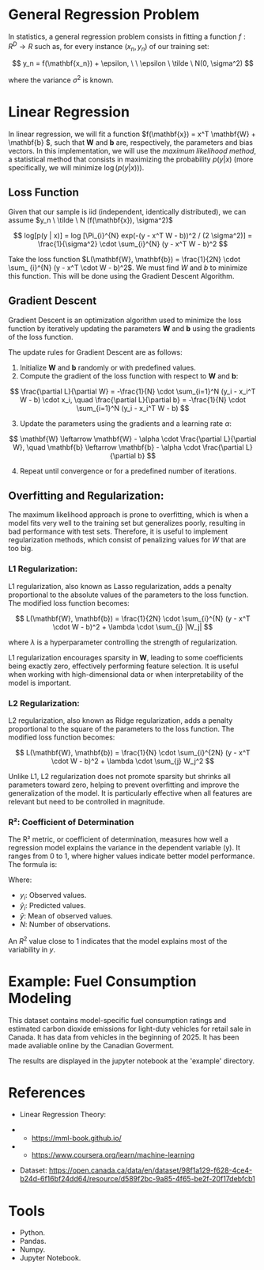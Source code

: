 # General Regression Problem
In statistics, a general regression problem consists in fitting a function $f: R^D \to R$ such as, for every instance $(x_n, y_n)$ of our training set:

$$
y_n = f(\mathbf{x_n}) + \epsilon, \ \ \epsilon \ \tilde \ N(0, \sigma^2)
$$

where the variance $\sigma^2$ is known.

# Linear Regression
In linear regression, we will fit a function $f(\mathbf{x}) = x^T \mathbf{W} + \mathbf{b} $, such that $\mathbf{W}$ and $\mathbf{b}$ are, respectively, the parameters and bias vectors. In this implementation, we will use the *maximum likelihood method*, a statistical method that consists in maximizing the probability $p(y | x)$ (more specifically, we will minimize $\log(p(y|x)))$.

## Loss Function
Given that our sample is iid (independent, identically distributed), we can assume $y_n \ \tilde \ N (f(\mathbf{x}), \sigma^2)$

$$
log[p(y | x)] = log [\Pi_{i}^{N} exp(-(y - x^T W - b))^2 / (2 \sigma^2)] = \frac{1}{\sigma^2} \cdot \sum_{i}^{N} (y - x^T W - b)^2
$$

Take the loss function $L(\mathbf{W}, \mathbf{b}) = \frac{1}{2N} \cdot \sum_ {i}^{N} (y - x^T \cdot W - b)^2$. We must find $W$ and $b$ to minimize this function. This will be done using the Gradient Descent Algorithm.

## Gradient Descent
Gradient Descent is an optimization algorithm used to minimize the loss function by iteratively updating the parameters $\mathbf{W}$ and $\mathbf{b}$ using the gradients of the loss function.

The update rules for Gradient Descent are as follows:

1. Initialize $\mathbf{W}$ and $\mathbf{b}$ randomly or with predefined values.
2. Compute the gradient of the loss function with respect to $\mathbf{W}$ and $\mathbf{b}$:

$$
\frac{\partial L}{\partial W} = -\frac{1}{N} \cdot \sum_{i=1}^N (y_i - x_i^T W - b) \cdot x_i, \quad \frac{\partial L}{\partial b} = -\frac{1}{N} \cdot \sum_{i=1}^N (y_i - x_i^T W - b)
$$

3. Update the parameters using the gradients and a learning rate $\alpha$:

$$
\mathbf{W} \leftarrow \mathbf{W} - \alpha \cdot \frac{\partial L}{\partial W}, \quad \mathbf{b} \leftarrow \mathbf{b} - \alpha \cdot \frac{\partial L}{\partial b}
$$

4. Repeat until convergence or for a predefined number of iterations.

## Overfitting and Regularization:
The maximum likelihood approach is prone to overfitting, which is when a model fits very well to the training set but generalizes poorly, resulting in bad performance with test sets. Therefore, it is useful to implement regularization methods, which consist of penalizing values for $W$ that are too big.

### L1 Regularization:
L1 regularization, also known as Lasso regularization, adds a penalty proportional to the absolute values of the parameters to the loss function. The modified loss function becomes:

$$
L(\mathbf{W}, \mathbf{b}) = \frac{1}{2N} \cdot \sum_{i}^{N} (y - x^T \cdot W - b)^2 + \lambda \cdot \sum_{j} |W_j|
$$

where $\lambda$ is a hyperparameter controlling the strength of regularization.

L1 regularization encourages sparsity in $\mathbf{W}$, leading to some coefficients being exactly zero, effectively performing feature selection. It is useful when working with high-dimensional data or when interpretability of the model is important.

### L2 Regularization:
L2 regularization, also known as Ridge regularization, adds a penalty proportional to the square of the parameters to the loss function. The modified loss function becomes:


$$
L(\mathbf{W}, \mathbf{b}) = \frac{1}{N} \cdot \sum_{i}^{2N} (y - x^T \cdot W - b)^2 + \lambda \cdot \sum_{j} W_j^2
$$

Unlike L1, L2 regularization does not promote sparsity but shrinks all parameters toward zero, helping to prevent overfitting and improve the generalization of the model. It is particularly effective when all features are relevant but need to be controlled in magnitude.


### R²: Coefficient of Determination

The R² metric, or coefficient of determination, measures how well a regression model explains the variance in the dependent variable (y). It ranges from 0 to 1, where higher values indicate better model performance. The formula is:

Where:
- $y_i$: Observed values.
- $\hat{y}_i$: Predicted values.
- $\bar{y}$: Mean of observed values.
- $N$: Number of observations.

An $R^2$ value close to 1 indicates that the model explains most of the variability in $y$.



# Example: Fuel Consumption Modeling
This dataset contains model-specific fuel consumption ratings and estimated carbon dioxide emissions for light-duty vehicles for retail sale in Canada. It has data from vehicles in the beginning of 2025. It has been made avaliable online by the Canadian Goverment.

The results are displayed in the jupyter notebook at the 'example' directory.


# References
- Linear Regression Theory: 
- - https://mml-book.github.io/
- - https://www.coursera.org/learn/machine-learning

- Dataset: https://open.canada.ca/data/en/dataset/98f1a129-f628-4ce4-b24d-6f16bf24dd64/resource/d589f2bc-9a85-4f65-be2f-20f17debfcb1

# Tools
- Python.
- Pandas.
- Numpy.
- Jupyter Notebook. 




